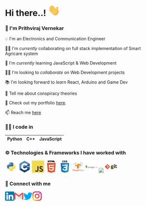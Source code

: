 <!-- <img src="assets/dino.gif" style="display: block;margin-left: auto; margin-right: auto;" width="70%" alt="Dino game gif"> -->

<!-- INTRO -->

<h1> Hi there..! <img src="assets/hi.gif" width="40px"></h1>

<h3> 🚀 I'm Prithviraj Vernekar </h3>

<!-- INTRO -->

<!-- -------------------------------------------------------------------------------------------------------------------- -->

<!-- ABOUT -->

<!-- ### 🚀 About Me -->

💡 I'm an Electronics and Communication Engineer

👨‍💻 I'm _currently_ collaborating on full stack implementation of Smart Agricare system

🌱 I'm _currently_ learning JavaScript & Web Development

👨‍🔧 I'm looking to _collaborate_ on Web Development projects

📚 I'm looking forward to _learn_ React, Arduino and Game Dev

👻 Tell me about conspiracy theories

<!-- 💬 Ask me about  -->

<!-- ⚡️ Fun fact ... We live in a generation where we don't judge a book by it's cover anymore, we judge a video by it's thumbnail -->

📃 Check out my portfolio [here](https://prtvi.github.io/portfolio).

📫 Reach me [here](#connect)

<!-- ABOUT -->

<!-- -------------------------------------------------------------------------------------------------------------------- -->

<!-- CODE -->

### 👨‍💻 I code in

| Python | C++ | JavaScript |
| :----: | :-: | :--------: |

<!-- CODE -->

<!-- -------------------------------------------------------------------------------------------------------------------- -->

<!-- TECH -->

### ⚙ Technologies & Frameworks I have worked with

<code><img height="40" src="https://raw.githubusercontent.com/github/explore/80688e429a7d4ef2fca1e82350fe8e3517d3494d/topics/python/python.png"></code>
<code><img height="40" src="https://raw.githubusercontent.com/github/explore/80688e429a7d4ef2fca1e82350fe8e3517d3494d/topics/cpp/cpp.png"></code>
<code><img height="40" src="https://raw.githubusercontent.com/github/explore/80688e429a7d4ef2fca1e82350fe8e3517d3494d/topics/javascript/javascript.png"></code>
<code><img height="40" src="https://raw.githubusercontent.com/github/explore/80688e429a7d4ef2fca1e82350fe8e3517d3494d/topics/html/html.png"></code>
<code><img height="40" src="https://raw.githubusercontent.com/github/explore/5c058a388828bb5fde0bcafd4bc867b5bb3f26f3/topics/css/css.png"></code>
<code><img height="40" src="https://raw.githubusercontent.com/github/explore/5c058a388828bb5fde0bcafd4bc867b5bb3f26f3/topics/tensorflow/tensorflow.png"></code>
<code><img height="40" src="https://raw.githubusercontent.com/github/explore/80688e429a7d4ef2fca1e82350fe8e3517d3494d/topics/mongodb/mongodb.png"></code>
<code><img height="40" src="https://www.vectorlogo.zone/logos/nodejs/nodejs-icon.svg"></code>
<code><img height="40" src="https://raw.githubusercontent.com/github/explore/80688e429a7d4ef2fca1e82350fe8e3517d3494d/topics/git/git.png"></code>

<!-- TECH -->

<!-- -------------------------------------------------------------------------------------------------------------------- -->

<!-- CONNECT -->
<h3 id="connect"> 🔗 Connect with me </h3>

<a href="https://www.linkedin.com/in/prithviraj-vernekar-5830161b2/">
    <img align="left" alt="Prithviraj Vernekar | Linkedin" height="30" src="assets/linkedin.svg" />
</a>
<a href="mailto:prithvippv25@gmail.com">
  <img align="left" alt="Prithviraj Vernekar | Gmail" height="30" src="assets/gmail.svg" />
</a>
<a href="https://twitter.com/prtviv?lang=en">
    <img align="left" alt="Prithviraj Vernekar | Twitter" height="30" src="assets/twitter.svg" />
</a>
<a href="https://instagram.com/prtviv">
  <img align="left" alt="prtviv | Instagram" height="30" src="assets/instagram.svg" />
</a>
<!-- CONNECT -->
